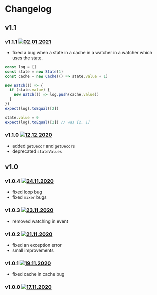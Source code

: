 # Changelog
## v1.1
### v1.1.1 [![02.01.2021](https://img.shields.io/date/1609546969)](https://github.com/d8corp/watch-state/tree/v1.1.1)
- fixed a bug when a state in a cache in a watcher in a watcher which uses the state.
```typescript
const log = []
const state = new State(1)
const cache = new Cache(() => state.value + 1)

new Watch(() => {
  if (state.value) {
    new Watch(() => log.push(cache.value))
  }
})
expect(log).toEqual([2])

state.value = 0
expect(log).toEqual([2]) // was [2, 1]
```
### v1.1.0 [![12.12.2020](https://img.shields.io/date/1607790401)](https://github.com/d8corp/watch-state/tree/v1.1.0)
- added `getDecor` and `getDecors`
- deprecated `stateValues`
## v1.0
### v1.0.4 [![24.11.2020](https://img.shields.io/date/1606251184)](https://github.com/d8corp/watch-state/tree/v1.0.4)
- fixed loop bug
- fixed `mixer` bugs
### v1.0.3 [![23.11.2020](https://img.shields.io/date/1606154418)](https://github.com/d8corp/watch-state/tree/v1.0.3)
- removed watching in event
### v1.0.2 [![21.11.2020](https://img.shields.io/date/1605944067)](https://github.com/d8corp/watch-state/tree/v1.0.2)
- fixed an exception error
- small improvements
### v1.0.1 [![19.11.2020](https://img.shields.io/date/1605817142)](https://github.com/d8corp/watch-state/tree/v1.0.1)
- fixed cache in cache bug
### v1.0.0 [![17.11.2020](https://img.shields.io/date/1605636703)](https://github.com/d8corp/watch-state/tree/v1.0.0)
